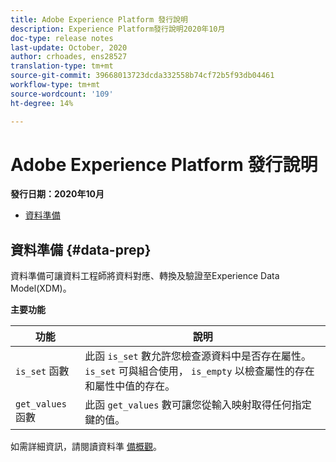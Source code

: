 ```yaml
---
title: Adobe Experience Platform 發行說明
description: Experience Platform發行說明2020年10月
doc-type: release notes
last-update: October, 2020
author: crhoades, ens28527
translation-type: tm+mt
source-git-commit: 39668013723dcda332558b74cf72b5f93db04461
workflow-type: tm+mt
source-wordcount: '109'
ht-degree: 14%

---
```



# Adobe Experience Platform 發行說明

**發行日期：2020年10月**

- [資料準備](#data-prep)

## 資料準備 {#data-prep}

資料準備可讓資料工程師將資料對應、轉換及驗證至Experience Data Model(XDM)。

**主要功能**

| 功能 | 說明 |
| ------- | ----------- |
| `is_set` 函數 | 此函 `is_set` 數允許您檢查源資料中是否存在屬性。 `is_set` 可與組合使用， `is_empty` 以檢查屬性的存在和屬性中值的存在。 |
| `get_values` 函數 | 此函 `get_values` 數可讓您從輸入映射取得任何指定鍵的值。 |

如需詳細資訊，請閱讀資料準 [備概觀](../../data-prep/home.md)。